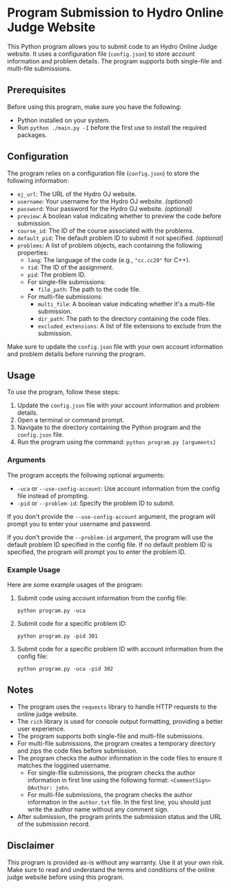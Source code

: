 # Program Submission to Hydro Online Judge Website

This Python program allows you to submit code to an Hydro Online Judge website. It uses a configuration file (`config.json`) to store account information and problem details. The program supports both single-file and multi-file submissions.

## Prerequisites

Before using this program, make sure you have the following:

- Python installed on your system.
- Run `python ./main.py -I` before the first use to install the required packages.

## Configuration

The program relies on a configuration file (`config.json`) to store the following information:

- `oj_url`: The URL of the Hydro OJ website.
- `username`: Your username for the Hydro OJ website. *(optional)*
- `password`: Your password for the Hydro OJ website. *(optional)*
- `preview`: A boolean value indicating whether to preview the code before submission.
- `course_id`: The ID of the course associated with the problems.
- `default_pid`: The default problem ID to submit if not specified. *(optional)*
- `problems`: A list of problem objects, each containing the following properties:
  - `lang`: The language of the code (e.g., `"cc.cc20"` for C++).
  - `tid`: The ID of the assignment.
  - `pid`: The problem ID.
  - For single-file submissions:
    - `file_path`: The path to the code file.
  - For multi-file submissions:
    - `multi_file`: A boolean value indicating whether it's a multi-file submission.
    - `dir_path`: The path to the directory containing the code files.
    - `excluded_extensions`: A list of file extensions to exclude from the submission.

Make sure to update the `config.json` file with your own account information and problem details before running the program.

## Usage

To use the program, follow these steps:

1. Update the `config.json` file with your account information and problem details.
2. Open a terminal or command prompt.
3. Navigate to the directory containing the Python program and the `config.json` file.
4. Run the program using the command: `python program.py [arguments]`

### Arguments

The program accepts the following optional arguments:

- `-uca` or `--use-config-account`: Use account information from the config file instead of prompting.
- `-pid` or `--problem-id`: Specify the problem ID to submit.

If you don't provide the `--use-config-account` argument, the program will prompt you to enter your username and password.

If you don't provide the `--problem-id` argument, the program will use the default problem ID specified in the config file. If no default problem ID is specified, the program will prompt you to enter the problem ID.

### Example Usage

Here are some example usages of the program:

1. Submit code using account information from the config file:
   ```
   python program.py -uca
   ```

2. Submit code for a specific problem ID:
   ```
   python program.py -pid 301
   ```

3. Submit code for a specific problem ID with account information from the config file:
   ```
   python program.py -uca -pid 302
   ```

## Notes

- The program uses the `requests` library to handle HTTP requests to the online judge website.
- The `rich` library is used for console output formatting, providing a better user experience.
- The program supports both single-file and multi-file submissions.
- For multi-file submissions, the program creates a temporary directory and zips the code files before submission.
- The program checks the author information in the code files to ensure it matches the loggined username.
    - For single-file submissions, the program checks the author information in first line using the following format: `<CommentSign> @Author: john`.
    - For multi-file submissions, the program checks the author information in the `author.txt` file. In the first line, you should just write the author name without any comment sign.
- After submission, the program prints the submission status and the URL of the submission record.

## Disclaimer

This program is provided as-is without any warranty. Use it at your own risk. Make sure to read and understand the terms and conditions of the online judge website before using this program.